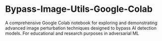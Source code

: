 # Bypass-Image-Utils-Google-Colab
A comprehensive Google Colab notebook for exploring and demonstrating advanced image perturbation techniques designed to bypass AI detection models. For educational and research purposes in adversarial ML
